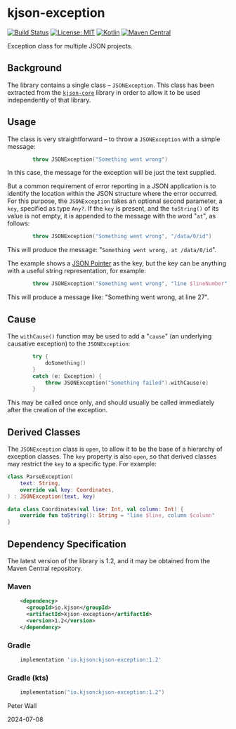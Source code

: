 # kjson-exception

[![Build Status](https://github.com/pwall567/kjson-exception/actions/workflows/build.yml/badge.svg)](https://github.com/pwall567/kjson-exception/actions/workflows/build.yml)
[![License: MIT](https://img.shields.io/badge/License-MIT-yellow.svg)](https://opensource.org/licenses/MIT)
[![Kotlin](https://img.shields.io/static/v1?label=Kotlin&message=v1.9.24&color=7f52ff&logo=kotlin&logoColor=7f52ff)](https://github.com/JetBrains/kotlin/releases/tag/v1.9.24)
[![Maven Central](https://img.shields.io/maven-central/v/io.kjson/kjson-exception?label=Maven%20Central)](https://search.maven.org/search?q=g:%22io.kjson%22%20AND%20a:%22kjson-exception%22)

Exception class for multiple JSON projects.

## Background

The library contains a single class &ndash; `JSONException`.
This class has been extracted from the [`kjson-core`](https://github.com/pwall567/kjson-core) library in order to allow
it to be used independently of that library.

## Usage

The class is very straightforward &ndash; to throw a `JSONException` with a simple message:
```kotlin
        throw JSONException("Something went wrong")
```
In this case, the message for the exception will be just the text supplied.

But a common requirement of error reporting in a JSON application is to identify the location within the JSON structure
where the error occurred.
For this purpose, the `JSONException` takes an optional second parameter, a `key`, specified as type `Any?`.
If the `key` is present, and the `toString()` of its value is not empty, it is appended to the message with the word
"`at`", as follows:
```kotlin
        throw JSONException("Something went wrong", "/data/0/id")
```
This will produce the message: "`Something went wrong, at /data/0/id`".

The example shows a [JSON Pointer](https://tools.ietf.org/html/rfc6901) as the key, but the key can be anything with a
useful string representation, for example:
```kotlin
        throw JSONException("Something went wrong", "line $lineNumber")
```
This will produce a message like: "Something went wrong, at line 27".

## Cause

The `withCause()` function may be used to add a "`cause`" (an underlying causative exception) to the `JSONException`:
```kotlin
        try {
            doSomething()
        }
        catch (e: Exception) {
            throw JSONException("Something failed").withCause(e)
        }
```
This may be called once only, and should usually be called immediately after the creation of the exception.

## Derived Classes

The `JSONException` class is `open`, to allow it to be the base of a hierarchy of exception classes.
The `key` property is also `open`, so that derived classes may restrict the `key` to a specific type.
For example:

```kotlin
class ParseException(
    text: String,
    override val key: Coordinates,
) : JSONException(text, key)

data class Coordinates(val line: Int, val column: Int) {
    override fun toString(): String = "line $line, column $column"
}
```

## Dependency Specification

The latest version of the library is 1.2, and it may be obtained from the Maven Central repository.

### Maven
```xml
    <dependency>
      <groupId>io.kjson</groupId>
      <artifactId>kjson-exception</artifactId>
      <version>1.2</version>
    </dependency>
```
### Gradle
```groovy
    implementation 'io.kjson:kjson-exception:1.2'
```
### Gradle (kts)
```kotlin
    implementation("io.kjson:kjson-exception:1.2")
```

Peter Wall

2024-07-08

